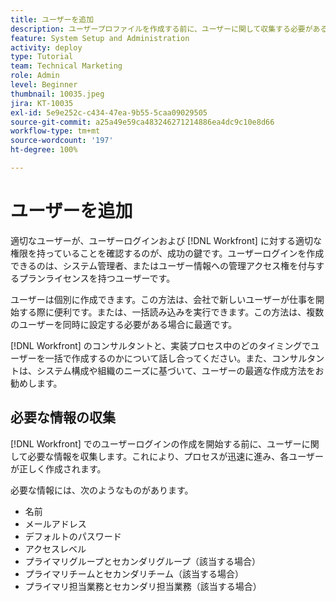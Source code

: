 ```yaml
---
title: ユーザーを追加
description: ユーザープロファイルを作成する前に、ユーザーに関して収集する必要がある情報を説明します。
feature: System Setup and Administration
activity: deploy
type: Tutorial
team: Technical Marketing
role: Admin
level: Beginner
thumbnail: 10035.jpeg
jira: KT-10035
exl-id: 5e9e252c-c434-47ea-9b55-5caa09029505
source-git-commit: a25a49e59ca483246271214886ea4dc9c10e8d66
workflow-type: tm+mt
source-wordcount: '197'
ht-degree: 100%

---
```


# ユーザーを追加

適切なユーザーが、ユーザーログインおよび [!DNL Workfront] に対する適切な権限を持っていることを確認するのが、成功の鍵です。ユーザーログインを作成できるのは、システム管理者、またはユーザー情報への管理アクセス権を付与するプランライセンスを持つユーザーです。

ユーザーは個別に作成できます。この方法は、会社で新しいユーザーが仕事を開始する際に便利です。または、一括読み込みを実行できます。この方法は、複数のユーザーを同時に設定する必要がある場合に最適です。

[!DNL Workfront] のコンサルタントと、実装プロセス中のどのタイミングでユーザーを一括で作成するのかについて話し合ってください。また、コンサルタントは、システム構成や組織のニーズに基づいて、ユーザーの最適な作成方法をお勧めします。

## 必要な情報の収集

[!DNL Workfront] でのユーザーログインの作成を開始する前に、ユーザーに関して必要な情報を収集します。これにより、プロセスが迅速に進み、各ユーザーが正しく作成されます。

必要な情報には、次のようなものがあります。

* 名前
* メールアドレス
* デフォルトのパスワード
* アクセスレベル
* プライマリグループとセカンダリグループ（該当する場合）
* プライマリチームとセカンダリチーム（該当する場合）
* プライマリ担当業務とセカンダリ担当業務（該当する場合）
